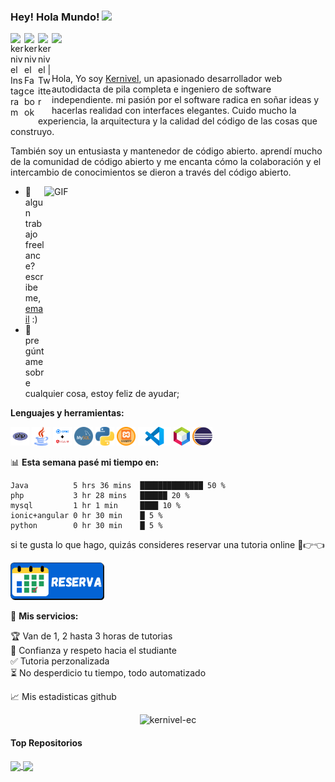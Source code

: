
### Hey! Hola Mundo! <img src="https://media.giphy.com/media/hvRJCLFzcasrR4ia7z/giphy.gif" width="25px">
<a href="https://www.instagram.com/kernivel">
  <img align="left" alt="kernivel Instagram" width="22px" src="https://raw.githubusercontent.com/hussainweb/hussainweb/main/icons/instagram.png" />
</a>
<a href="https://www.facebook.com/kernivel">
  <img align="left" alt="kernivel Facebook" width="22px" src="https://www.facebook.com/images/fb_icon_325x325.png" />
</a>
<a href="https://twitter.com/kernivel">
  <img align="left" alt="kernivel | Twitter" width="22px" src="https://raw.githubusercontent.com/peterthehan/peterthehan/master/assets/twitter.svg" />
</a>

![](https://visitor-badge.glitch.me/badge?page_id=kernivel-ec.kernivel-ec)

<br />

Hola, Yo soy [Kernivel](https://direct.me/kernivel), un apasionado desarrollador web autodidacta de pila completa e ingeniero de software independiente. mi pasión por el software radica en soñar ideas y hacerlas realidad con interfaces elegantes. Cuido mucho la experiencia, la arquitectura y la calidad del código de las cosas que construyo.

También soy un entusiasta y mantenedor de código abierto. aprendí mucho de la comunidad de código abierto y me encanta cómo la colaboración y el intercambio de conocimientos se dieron a través del código abierto.


  <img align="right" alt="GIF" src="https://github.com/abhisheknaiidu/abhisheknaiidu/blob/master/code.gif?raw=true" width="450" height="320" />
  
- 💼 algun trabajo freelance? escribeme, [email](mailto:kernivel@gmail.com) :)
- 💬 pregúntame sobre cualquier cosa, estoy feliz de ayudar;

**Lenguajes y herramientas:**  

<code><img height="30" src="https://raw.githubusercontent.com/Kernivel-ec/Kernivel-ec/main/img/php.png"></code>
<code><img height="30" src="https://raw.githubusercontent.com/Kernivel-ec/Kernivel-ec/main/img/java.png"></code>
<code><img height="30" src="https://raw.githubusercontent.com/Kernivel-ec/Kernivel-ec/main/img/ionic_angular.png"></code>
<code><img height="30" src="https://raw.githubusercontent.com/Kernivel-ec/Kernivel-ec/main/img/Mysql.png"></code>
<code><img height="30" src="https://raw.githubusercontent.com/Kernivel-ec/Kernivel-ec/main/img/Python.png"></code>
<code><img height="30" src="https://raw.githubusercontent.com/Kernivel-ec/Kernivel-ec/main/img/xampp.png"></code>
<code><img height="30" src="https://raw.githubusercontent.com/Kernivel-ec/Kernivel-ec/main/img/vscode.png"></code>
<code><img height="30" src="https://raw.githubusercontent.com/Kernivel-ec/Kernivel-ec/main/img/netBeans.png"></code>
<code><img height="30" src="https://raw.githubusercontent.com/Kernivel-ec/Kernivel-ec/419e94ae79edb5a6bb006ebfcdee5681b35b738f/img/eclipse-11.svg"></code>

📊 **Esta semana pasé mi tiempo en:**
<!--START_SECTION:waka-->

```text
Java          5 hrs 36 mins  ██████████████ 50 %
php           3 hr 28 mins   ██████ 20 %
mysql         1 hr 1 min     ████ 10 %
ionic+angular 0 hr 30 min    █ 5 %
python        0 hr 30 min    █ 5 %
```

<!--END_SECTION:waka-->

si te gusta lo que hago, quizás consideres reservar una tutoria online 🥺👉👈

<a href="https://bit.ly/3KwxG2C" target="_blank"><img src="https://raw.githubusercontent.com/Kernivel-ec/Kernivel-ec/main/img/boton-reserva-b.png" alt="Buy Me A Coffee" width="150" ></a>

🚧 **Mis servicios:**
<!-- TODO-IST:START -->
🏆  Van de 1, 2 hasta 3 horas de tutorias           
🌸  Confianza y respeto hacia el studiante           
✅  Tutoria perzonalizada           
⏳  No desperdicio tu tiempo, todo automatizado
<!-- TODO-IST:END -->


📈 Mis estadisticas github

<p align="center"> <img src="https://github-readme-stats.vercel.app/api?username=Kernivel-ec&show_icons=true&theme=gotham" alt="kernivel-ec" />
  
  #### Top Repositorios

<a href="https://bit.ly/3y3X659">
  <img align="center" src="https://github-readme-stats.vercel.app/api/pin/?username=kernivel-ec&repo=ContarVocalesConsonates&theme=gotham" />
</a>
  
<a href="https://bit.ly/3LGj9Tb">
  <img align="center" src="https://github-readme-stats.vercel.app/api/pin/?username=kernivel-ec&repo=burbuja&theme=gotham" />
</a>
  
